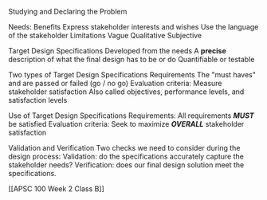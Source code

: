 Studying and Declaring the Problem

Needs:
	Benefits
		Express stakeholder interests and wishes
		Use the language of the stakeholder
	Limitations
		Vague
		Qualitative
		Subjective

Target Design Specifications
	Developed from the needs
	A **precise** description of what the final design has to be or do
	Quantifiable or testable

Two types of Target Design Specifications
	Requirements
		The "must haves" and are passed or failed (go / no go)
	Evaluation criteria:
		Measure stakeholder satisfaction
		Also called objectives, performance levels, and satisfaction levels

Use of Target Design Specifications
	Requirements:
		All requirements ***MUST*** be satisfied
	Evaluation criteria:
		Seek to maximize ***OVERALL*** stakeholder satisfaction

Validation and Verification
Two checks we need to consider during the design process:
	Validation: do the specifications accurately capture the stakeholder needs?
	Verification: does our final design solution meet the specifications.

[[APSC 100 Week 2 Class B]]